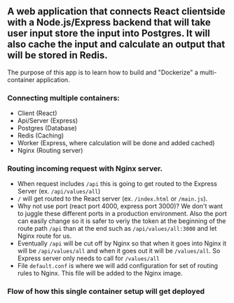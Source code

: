 ## A web application that connects React clientside with a Node.js/Express backend that will take user input store the input into Postgres. It will also cache the input and calculate an output that will be stored in Redis.
The purpose of this app is to learn how to build and "Dockerize" a multi-container application.

### Connecting multiple containers:
- Client (React)
- Api/Server (Express)
- Postgres (Database)
- Redis (Caching)
- Worker (Express, where calculation will be done and added cached)
- Nginx (Routing server)

### Routing incoming request with Nginx server. 
- When request includes `/api` this is going to get routed to the Express Server (ex. `/api/values/all`)
- `/` will get routed to the React server (ex. `/index.html` or `/main.js`).
- Why not use port (react port 4000, express port 3000)? We don't want to juggle these different ports in a production environment. Also the port can easily change so it is safer to veriy the token at the beginning of the route path `/api` than at the end such as `/api/values/all:3000` and let Nginx route for us.
- Eventually `/api` will be cut off by Nginx so that when it goes into Nginx it will be `/api/values/all` and when it goes out it will be `/values/all`. So Express server only needs to call for `/values/all`
- File `default.conf` is where we will add configuration for set of routing rules to Nginx. This file will be added to the Nginx image. 

### Flow of how this single container setup will get deployed